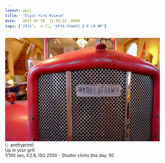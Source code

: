 ```yaml
---
layout: post
title:  "Elgin Fire Museum"
date:   2015-03-29  11:59:21 -0600
tags: ["2015",  X-T1, "XF16-55mmF2.8 R LM WR"]
---
```

![:title](/images/2015/2015_0329_DSCF3468.jpg)
{: .prettyprint}  
Up in your grill  
1/100 sec, f/2.8, ISO 2500 - Shutter clicks this day: 50